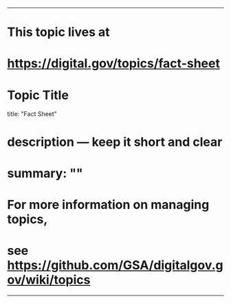 
---
# This topic lives at
# https://digital.gov/topics/fact-sheet

# Topic Title
title: "Fact Sheet"

# description — keep it short and clear
# summary: ""


# For more information on managing topics,
# see https://github.com/GSA/digitalgov.gov/wiki/topics
---